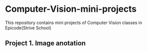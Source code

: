 # Computer-Vision-mini-projects
This repository contains mini projects of Computer Vision classes in Epicode(Strive School)

## Project 1. Image anotation